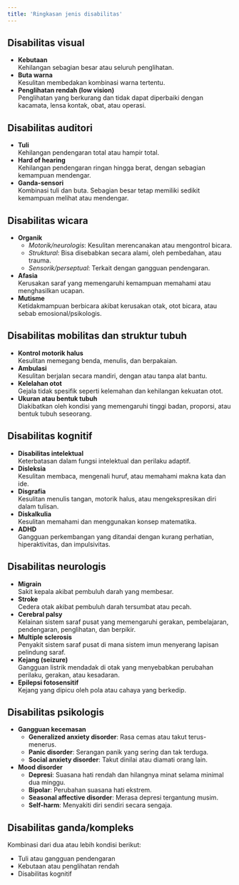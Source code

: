 ```yaml
---
title: 'Ringkasan jenis disabilitas'
---
```


## Disabilitas visual
- **Kebutaan**  
  Kehilangan sebagian besar atau seluruh penglihatan.
- **Buta warna**  
  Kesulitan membedakan kombinasi warna tertentu.
- **Penglihatan rendah (low vision)**  
  Penglihatan yang berkurang dan tidak dapat diperbaiki dengan kacamata, lensa kontak, obat, atau operasi.

## Disabilitas auditori
- **Tuli**  
  Kehilangan pendengaran total atau hampir total.
- **Hard of hearing**  
  Kehilangan pendengaran ringan hingga berat, dengan sebagian kemampuan mendengar.
- **Ganda-sensori**  
  Kombinasi tuli dan buta. Sebagian besar tetap memiliki sedikit kemampuan melihat atau mendengar.

## Disabilitas wicara
- **Organik**
  - *Motorik/neurologis*: Kesulitan merencanakan atau mengontrol bicara.
  - *Struktural*: Bisa disebabkan secara alami, oleh pembedahan, atau trauma.
  - *Sensorik/perseptual*: Terkait dengan gangguan pendengaran.
- **Afasia**  
  Kerusakan saraf yang memengaruhi kemampuan memahami atau menghasilkan ucapan.
- **Mutisme**  
  Ketidakmampuan berbicara akibat kerusakan otak, otot bicara, atau sebab emosional/psikologis.

## Disabilitas mobilitas dan struktur tubuh
- **Kontrol motorik halus**  
  Kesulitan memegang benda, menulis, dan berpakaian.
- **Ambulasi**  
  Kesulitan berjalan secara mandiri, dengan atau tanpa alat bantu.
- **Kelelahan otot**  
  Gejala tidak spesifik seperti kelemahan dan kehilangan kekuatan otot.
- **Ukuran atau bentuk tubuh**  
  Diakibatkan oleh kondisi yang memengaruhi tinggi badan, proporsi, atau bentuk tubuh seseorang.

## Disabilitas kognitif
- **Disabilitas intelektual**  
  Keterbatasan dalam fungsi intelektual dan perilaku adaptif.
- **Disleksia**  
  Kesulitan membaca, mengenali huruf, atau memahami makna kata dan ide.
- **Disgrafia**  
  Kesulitan menulis tangan, motorik halus, atau mengekspresikan diri dalam tulisan.
- **Diskalkulia**  
  Kesulitan memahami dan menggunakan konsep matematika.
- **ADHD**  
  Gangguan perkembangan yang ditandai dengan kurang perhatian, hiperaktivitas, dan impulsivitas.

## Disabilitas neurologis
- **Migrain**  
  Sakit kepala akibat pembuluh darah yang membesar.
- **Stroke**  
  Cedera otak akibat pembuluh darah tersumbat atau pecah.
- **Cerebral palsy**  
  Kelainan sistem saraf pusat yang memengaruhi gerakan, pembelajaran, pendengaran, penglihatan, dan berpikir.
- **Multiple sclerosis**  
  Penyakit sistem saraf pusat di mana sistem imun menyerang lapisan pelindung saraf.
- **Kejang (seizure)**  
  Gangguan listrik mendadak di otak yang menyebabkan perubahan perilaku, gerakan, atau kesadaran.
- **Epilepsi fotosensitif**  
  Kejang yang dipicu oleh pola atau cahaya yang berkedip.

## Disabilitas psikologis
- **Gangguan kecemasan**
  - **Generalized anxiety disorder**: Rasa cemas atau takut terus-menerus.
  - **Panic disorder**: Serangan panik yang sering dan tak terduga.
  - **Social anxiety disorder**: Takut dinilai atau diamati orang lain.
- **Mood disorder**
  - **Depresi**: Suasana hati rendah dan hilangnya minat selama minimal dua minggu.
  - **Bipolar**: Perubahan suasana hati ekstrem.
  - **Seasonal affective disorder**: Merasa depresi tergantung musim.
  - **Self-harm**: Menyakiti diri sendiri secara sengaja.

## Disabilitas ganda/kompleks
Kombinasi dari dua atau lebih kondisi berikut:
- Tuli atau gangguan pendengaran
- Kebutaan atau penglihatan rendah
- Disabilitas kognitif
